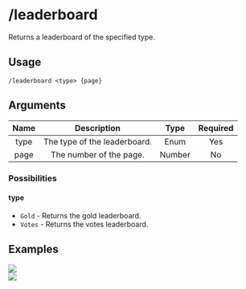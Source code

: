 # /leaderboard

Returns a leaderboard of the specified type.

## Usage

```
/leaderboard <type> {page}
```

## Arguments

| Name | Description                  | Type   | Required |
| :--: | :--------------------------: | :----: | :------: |
| type | The type of the leaderboard. | Enum   | Yes      |
| page | The number of the page.      | Number | No       |

### Possibilities

<!-- tabs:start -->

#### **type**

- `Gold` - Returns the gold leaderboard.
- `Votes` - Returns the votes leaderboard.

<!-- tabs:end -->

## Examples

<img src="https://github.com/xNickyDev/Forkman/assets/111157596/4c714f8d-6115-4893-8b6a-f05446805cd7" class="rounded-corners">\
<img src="https://github.com/xNickyDev/Forkman/assets/111157596/dd66ec06-c340-48bb-9a84-323b03beedf6" class="rounded-corners">
